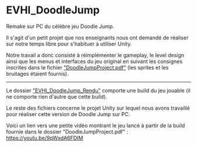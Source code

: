 # EVHI_DoodleJump
Remake sur PC du célèbre jeu Doodle Jump.

Il s'agit d'un petit projet que nos enseignants nous ont demandé de réaliser sur notre temps libre pour s'habituer à utiliser Unity.

Notre travail a donc consisté à réimplémenter le gameplay, le level design ainsi que les menus et interfaces du jeu original en suivant les consignes inscrites dans le fichier ["DoodleJumpProject.pdf"](https://github.com/Kalessia/EVHI_DoodleJump/blob/main/DoodleJumpProject.pdf) (les sprites et les bruitages étaient fournis).

----------------------------------

Le dossier ["EVHI_DoodleJump_Rendu"](https://github.com/Kalessia/EVHI_DoodleJump/tree/main/EVHI_DoodleJump_Rendu/EVHI_DoodleJump_Rendu) comporte une build du jeu jouable (il ne comporte rien d'autre que cette build).

Le reste des fichiers concerne le projet Unity sur lequel nous avons travaillé pour réaliser cette version de Doodle Jump sur PC.

Voici un lien vers une petite vidéo montrant le jeu lancé à partir de la build fournie dans le dossier "DoodleJumpProject.pdf" : https://youtu.be/9pWxdA6FDIM

